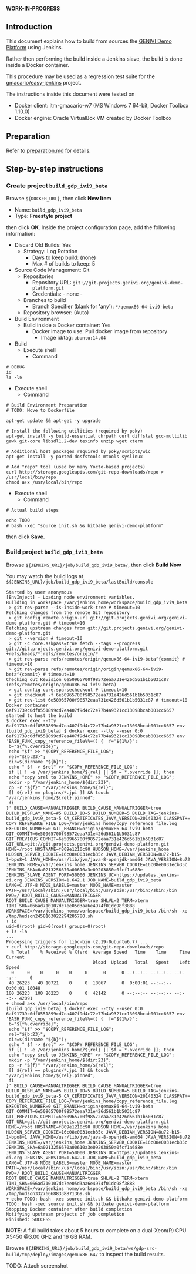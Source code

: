 **WORK-IN-PROGRESS**

## Introduction

<!-- (2016-02-19 16:38 CET) -->

This document explains how to build from sources the [GENIVI Demo Platform](http://projects.genivi.org/genivi-demo-platform/home) using Jenkins. 

Rather then performing the build inside a Jenkins slave, the build is done inside a Docker container.

This procedure may be used as a regression test suite for the [gmacario/easy-jenkins](https://github.com/gmacario/easy-jenkins) project.

The instructions inside this document were tested on

* Docker client: itm-gmacario-w7 (MS Windows 7 64-bit, Docker Toolbox 1.10.0)
* Docker engine: Oracle VirtualBox VM created by Docker Toolbox

## Preparation

Refer to [preparation.md](https://github.com/gmacario/easy-jenkins/blob/master/docs/preparation.md) for details.

## Step-by-step instructions

### Create project `build_gdp_ivi9_beta`

Browse `${DOCKER_URL}`, then click **New Item**

* Name: `build_gdp_ivi9_beta`
* Type: **Freestyle project**

then click **OK**. Inside the project configuration page, add the following information:

* Discard Old Builds: Yes
  - Strategy: Log Rotation
    - Days to keep build: (none)
    - Max # of builds to keep: 5
* Source Code Management: Git
  - Repositories
    - Repository URL: `git://git.projects.genivi.org/genivi-demo-platform.git`
    - Credentials: - none -
  - Branches to build
    - Branch Specifier (blank for 'any'): `*/qemux86-64-ivi9-beta`
  - Repository browser: (Auto)
* Build Environment
  - Build inside a Docker container: Yes
    - Docker image to use: Pull docker image from repository
      - Image id/tag: `ubuntu:14.04`
* Build
  - Execute shell
    - Command
```
# DEBUG
id
ls -la
```
  - Execute shell
    - Command
```
# Build Environment Preparation
# TODO: Move to Dockerfile

apt-get update && apt-get -y upgrade

# Install the following utilities (required by poky)
apt-get install -y build-essential chrpath curl diffstat gcc-multilib gawk git-core libsdl1.2-dev texinfo unzip wget xterm

# Additional host packages required by poky/scripts/wic
apt-get install -y parted dosfstools mtools syslinux

# Add "repo" tool (used by many Yocto-based projects)
curl http://storage.googleapis.com/git-repo-downloads/repo > /usr/local/bin/repo
chmod a+x /usr/local/bin/repo
```
  - Execute shell
    - Command
```
# Actual build steps

echo TODO
# bash -xec "source init.sh && bitbake genivi-demo-platform"
```

then click **Save**.

### Build project `build_gdp_ivi9_beta`

<!-- (2016-02-19 17:40 CET) -->

Browse `${JENKINS_URL}/job/build_gdp_ivi9_beta/`, then click **Build Now**

You may watch the build logs at `${JENKINS_URL}/job/build_gdp_ivi9_beta/lastBuild/console`

<!-- (2016-02-19 17:40 CET) -->

```
Started by user anonymous
[EnvInject] - Loading node environment variables.
Building in workspace /var/jenkins_home/workspace/build_gdp_ivi9_beta
 > git rev-parse --is-inside-work-tree # timeout=10
Fetching changes from the remote Git repository
 > git config remote.origin.url git://git.projects.genivi.org/genivi-demo-platform.git # timeout=10
Fetching upstream changes from git://git.projects.genivi.org/genivi-demo-platform.git
 > git --version # timeout=10
 > git -c core.askpass=true fetch --tags --progress git://git.projects.genivi.org/genivi-demo-platform.git +refs/heads/*:refs/remotes/origin/*
 > git rev-parse refs/remotes/origin/qemux86-64-ivi9-beta^{commit} # timeout=10
 > git rev-parse refs/remotes/origin/origin/qemux86-64-ivi9-beta^{commit} # timeout=10
Checking out Revision 6e50965700f98572eaa731e426d561b1b5031c87 (refs/remotes/origin/qemux86-64-ivi9-beta)
 > git config core.sparsecheckout # timeout=10
 > git checkout -f 6e50965700f98572eaa731e426d561b1b5031c87
 > git rev-list 6e50965700f98572eaa731e426d561b1b5031c87 # timeout=10
Docker container 6af91739c0df0551899cd7ea407f9d4c72e77b4a9321cc13098bcab001cc6657 started to host the build
$ docker exec --tty 6af91739c0df0551899cd7ea407f9d4c72e77b4a9321cc13098bcab001cc6657 env
[build_gdp_ivi9_beta] $ docker exec --tty --user 0:0 6af91739c0df0551899cd7ea407f9d4c72e77b4a9321cc13098bcab001cc6657 env 'BASH_FUNC_copy_reference_file%%=() {  f="${1%/}";
 b="${f%.override}";
 echo "$f" >> "$COPY_REFERENCE_FILE_LOG";
 rel="${b:23}";
 dir=$(dirname "${b}");
 echo " $f -> $rel" >> "$COPY_REFERENCE_FILE_LOG";
 if [[ ! -e /var/jenkins_home/${rel} || $f = *.override ]]; then
 echo "copy $rel to JENKINS_HOME" >> "$COPY_REFERENCE_FILE_LOG";
 mkdir -p "/var/jenkins_home/${dir:23}";
 cp -r "${f}" "/var/jenkins_home/${rel}";
 [[ ${rel} == plugins/*.jpi ]] && touch "/var/jenkins_home/${rel}.pinned";
 fi
}' BUILD_CAUSE=MANUALTRIGGER BUILD_CAUSE_MANUALTRIGGER=true BUILD_DISPLAY_NAME=#5 BUILD_ID=5 BUILD_NUMBER=5 BUILD_TAG=jenkins-build_gdp_ivi9_beta-5 CA_CERTIFICATES_JAVA_VERSION=20140324 CLASSPATH= COPY_REFERENCE_FILE_LOG=/var/jenkins_home/copy_reference_file.log EXECUTOR_NUMBER=0 GIT_BRANCH=origin/qemux86-64-ivi9-beta GIT_COMMIT=6e50965700f98572eaa731e426d561b1b5031c87 GIT_PREVIOUS_COMMIT=6e50965700f98572eaa731e426d561b1b5031c87 GIT_URL=git://git.projects.genivi.org/genivi-demo-platform.git HOME=/root HOSTNAME=f809e1210c90 HUDSON_HOME=/var/jenkins_home HUDSON_SERVER_COOKIE=16c08e0031ecb35c JAVA_DEBIAN_VERSION=8u72-b15-1~bpo8+1 JAVA_HOME=/usr/lib/jvm/java-8-openjdk-amd64 JAVA_VERSION=8u72 JENKINS_HOME=/var/jenkins_home JENKINS_SERVER_COOKIE=16c08e0031ecb35c JENKINS_SHA=6a0213256670a00610a3e09203850a0fcf1a688e JENKINS_SLAVE_AGENT_PORT=50000 JENKINS_UC=https://updates.jenkins-ci.org JENKINS_VERSION=1.642.1 JOB_NAME=build_gdp_ivi9_beta LANG=C.UTF-8 NODE_LABELS=master NODE_NAME=master PATH=/usr/local/sbin:/usr/local/bin:/usr/sbin:/usr/bin:/sbin:/bin PWD=/ ROOT_BUILD_CAUSE=MANUALTRIGGER ROOT_BUILD_CAUSE_MANUALTRIGGER=true SHLVL=2 TERM=xterm TINI_SHA=066ad710107dc7ee05d3aa6e4974f01dc98f3888 WORKSPACE=/var/jenkins_home/workspace/build_gdp_ivi9_beta /bin/sh -xe /tmp/hudson2458163022294285780.sh
+ id
uid=0(root) gid=0(root) groups=0(root)
+ ls -la
...
Processing triggers for libc-bin (2.19-0ubuntu6.7) ...
+ curl http://storage.googleapis.com/git-repo-downloads/repo
  % Total    % Received % Xferd  Average Speed   Time    Time     Time  Current
                                 Dload  Upload   Total   Spent    Left  Speed
  0     0    0     0    0     0      0      0 --:--:-- --:--:-- --:--:--     0
 40 26223   40 10721    0     0  18067      0  0:00:01 --:--:--  0:00:01 18048
100 26223  100 26223    0     0  42142      0 --:--:-- --:--:-- --:--:-- 42091
+ chmod a+x /usr/local/bin/repo
[build_gdp_ivi9_beta] $ docker exec --tty --user 0:0 6af91739c0df0551899cd7ea407f9d4c72e77b4a9321cc13098bcab001cc6657 env 'BASH_FUNC_copy_reference_file%%=() {  f="${1%/}";
 b="${f%.override}";
 echo "$f" >> "$COPY_REFERENCE_FILE_LOG";
 rel="${b:23}";
 dir=$(dirname "${b}");
 echo " $f -> $rel" >> "$COPY_REFERENCE_FILE_LOG";
 if [[ ! -e /var/jenkins_home/${rel} || $f = *.override ]]; then
 echo "copy $rel to JENKINS_HOME" >> "$COPY_REFERENCE_FILE_LOG";
 mkdir -p "/var/jenkins_home/${dir:23}";
 cp -r "${f}" "/var/jenkins_home/${rel}";
 [[ ${rel} == plugins/*.jpi ]] && touch "/var/jenkins_home/${rel}.pinned";
 fi
}' BUILD_CAUSE=MANUALTRIGGER BUILD_CAUSE_MANUALTRIGGER=true BUILD_DISPLAY_NAME=#5 BUILD_ID=5 BUILD_NUMBER=5 BUILD_TAG=jenkins-build_gdp_ivi9_beta-5 CA_CERTIFICATES_JAVA_VERSION=20140324 CLASSPATH= COPY_REFERENCE_FILE_LOG=/var/jenkins_home/copy_reference_file.log EXECUTOR_NUMBER=0 GIT_BRANCH=origin/qemux86-64-ivi9-beta GIT_COMMIT=6e50965700f98572eaa731e426d561b1b5031c87 GIT_PREVIOUS_COMMIT=6e50965700f98572eaa731e426d561b1b5031c87 GIT_URL=git://git.projects.genivi.org/genivi-demo-platform.git HOME=/root HOSTNAME=f809e1210c90 HUDSON_HOME=/var/jenkins_home HUDSON_SERVER_COOKIE=16c08e0031ecb35c JAVA_DEBIAN_VERSION=8u72-b15-1~bpo8+1 JAVA_HOME=/usr/lib/jvm/java-8-openjdk-amd64 JAVA_VERSION=8u72 JENKINS_HOME=/var/jenkins_home JENKINS_SERVER_COOKIE=16c08e0031ecb35c JENKINS_SHA=6a0213256670a00610a3e09203850a0fcf1a688e JENKINS_SLAVE_AGENT_PORT=50000 JENKINS_UC=https://updates.jenkins-ci.org JENKINS_VERSION=1.642.1 JOB_NAME=build_gdp_ivi9_beta LANG=C.UTF-8 NODE_LABELS=master NODE_NAME=master PATH=/usr/local/sbin:/usr/local/bin:/usr/sbin:/usr/bin:/sbin:/bin PWD=/ ROOT_BUILD_CAUSE=MANUALTRIGGER ROOT_BUILD_CAUSE_MANUALTRIGGER=true SHLVL=2 TERM=xterm TINI_SHA=066ad710107dc7ee05d3aa6e4974f01dc98f3888 WORKSPACE=/var/jenkins_home/workspace/build_gdp_ivi9_beta /bin/sh -xe /tmp/hudson332766688338871369.sh
+ echo TODO: bash -xec source init.sh && bitbake genivi-demo-platform
TODO: bash -xec source init.sh && bitbake genivi-demo-platform
Stopping Docker container after build completion
Notifying upstream projects of job completion
Finished: SUCCESS
```

**NOTE**: A full build takes about 5 hours to complete on a dual-Xeon(R) CPU X5450 @3.00 GHz and 16 GB RAM.

Browse `${JENKINS_URL}/job/build_gdp_ivi9_beta/ws/gdp-src-build/tmp/deploy/images/qemux86-64/` to inspect the build results.

TODO: Attach screenshot

<!-- EOF -->
